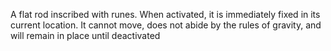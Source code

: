 A flat rod inscribed with runes. When activated, it is immediately fixed in its current location. It cannot move, does not abide by the rules of gravity, and will remain in place until deactivated